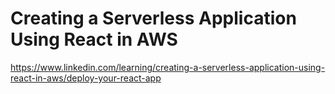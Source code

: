 # Creating a Serverless Application Using React in AWS
https://www.linkedin.com/learning/creating-a-serverless-application-using-react-in-aws/deploy-your-react-app



